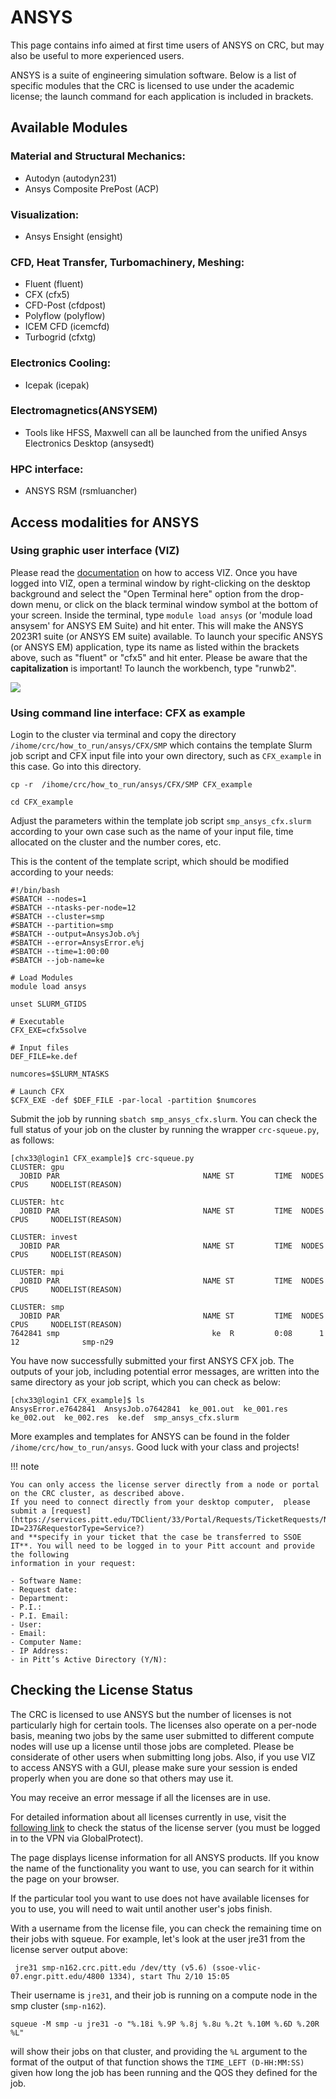# ANSYS 

This page contains info aimed at first time users of ANSYS on CRC, but may also be useful to more experienced users.

ANSYS is a suite of engineering simulation software. Below is a list of specific modules that the CRC is licensed to 
use under the academic license; the launch command for each application is included in brackets.

## Available Modules

### Material and Structural Mechanics:

- Autodyn (autodyn231)
- Ansys Composite PrePost (ACP)

### Visualization:
- Ansys Ensight (ensight)

### CFD, Heat Transfer, Turbomachinery, Meshing:
    
- Fluent (fluent)
- CFX (cfx5)
- CFD-Post (cfdpost)
- Polyflow (polyflow)
- ICEM CFD (icemcfd)
- Turbogrid (cfxtg)

### Electronics Cooling:

- Icepak (icepak)

### Electromagnetics(ANSYSEM)

- Tools like HFSS, Maxwell can all be launched from the unified Ansys Electronics Desktop (ansysedt)

### HPC interface:

- ANSYS RSM (rsmluancher)

## Access modalities for ANSYS

### Using graphic user interface (VIZ)

Please read the [documentation](../../web-portals/viz.md) on how to access VIZ. Once you have logged into VIZ, open 
a terminal window by right-clicking on the desktop background and select the "Open Terminal here" option from the 
drop-down menu, or click on the black terminal window symbol at the bottom of your screen. Inside the terminal, type 
`module load ansys` (or 'module load ansysem' for ANSYS EM Suite) and hit enter. This will make the ANSYS 2023R1 suite (or ANSYS EM suite) available. To launch your specific ANSYS (or ANSYS EM) 
application, type its name as listed within the brackets above, such as "fluent" or "cfx5" and hit enter. Please 
be aware that the **capitalization** is important!  To launch the workbench, type "runwb2". 

![](https://crc.pitt.edu/sites/default/files/Screenshot_ANSYS_VIZ.png)
<!-- TODO: replace with image hosted in assets -->

### Using command line interface: CFX as example

Login to the cluster via terminal and copy the directory `/ihome/crc/how_to_run/ansys/CFX/SMP` which contains the 
template Slurm job script and CFX input file into your own directory, such as `CFX_example` in this case. 
Go into this directory.

```commandline
cp -r  /ihome/crc/how_to_run/ansys/CFX/SMP CFX_example

cd CFX_example
```

Adjust the parameters within the template job script `smp_ansys_cfx.slurm` according to your own case such as the name 
of your input file, time allocated on the cluster and the number cores, etc. 

This is the content of the template script, which should be modified according to your needs:

```shell
#!/bin/bash
#SBATCH --nodes=1
#SBATCH --ntasks-per-node=12
#SBATCH --cluster=smp
#SBATCH --partition=smp
#SBATCH --output=AnsysJob.o%j
#SBATCH --error=AnsysError.e%j
#SBATCH --time=1:00:00
#SBATCH --job-name=ke

# Load Modules
module load ansys

unset SLURM_GTIDS

# Executable
CFX_EXE=cfx5solve

# Input files
DEF_FILE=ke.def

numcores=$SLURM_NTASKS

# Launch CFX
$CFX_EXE -def $DEF_FILE -par-local -partition $numcores
```
Submit the job by running `sbatch smp_ansys_cfx.slurm`. You can check the full status of your job on the cluster by 
running the wrapper `crc-squeue.py`, as follows:

```commandline
[chx33@login1 CFX_example]$ crc-squeue.py
CLUSTER: gpu
  JOBID PAR                                NAME ST         TIME  NODES CPUS     NODELIST(REASON)

CLUSTER: htc
  JOBID PAR                                NAME ST         TIME  NODES CPUS     NODELIST(REASON)

CLUSTER: invest
  JOBID PAR                                NAME ST         TIME  NODES CPUS     NODELIST(REASON)

CLUSTER: mpi
  JOBID PAR                                NAME ST         TIME  NODES CPUS     NODELIST(REASON)

CLUSTER: smp
  JOBID PAR                                NAME ST         TIME  NODES CPUS     NODELIST(REASON)
7642841 smp                                  ke  R         0:08      1   12              smp-n29
```

You have now successfully submitted your first ANSYS CFX job. The outputs of your job, including potential error 
messages, are written into the same directory as your job script, which you can check as below:

```commandline
[chx33@login1 CFX_example]$ ls
AnsysError.e7642841  AnsysJob.o7642841  ke_001.out  ke_001.res  ke_002.out  ke_002.res  ke.def  smp_ansys_cfx.slurm
```

More examples and templates for ANSYS can be found in the folder `/ihome/crc/how_to_run/ansys`. 
Good luck with your class and projects!

!!! note

    You can only access the license server directly from a node or portal on the CRC cluster, as described above. 
    If you need to connect directly from your desktop computer,  please submit a [request](https://services.pitt.edu/TDClient/33/Portal/Requests/TicketRequests/NewForm?ID=237&RequestorType=Service?) 
    and **specify in your ticket that the case be transferred to SSOE IT**. You will need to be logged in to your Pitt account and provide the following 
    information in your request:

    - Software Name:
    - Request date:
    - Department:
    - P.I.:
    - P.I. Email:
    - User:
    - Email:
    - Computer Name:
    - IP Address:
    - in Pitt’s Active Directory (Y/N):

## Checking the License Status

The CRC is licensed to use ANSYS but the number of licenses is not particularly high for certain tools.
The licenses also operate on a per-node basis, meaning two jobs by the same user submitted to different compute nodes 
will use up a license until those jobs are completed. Please be considerate of other users when submitting long jobs. 
Also, if you use VIZ to access ANSYS with a GUI, please make sure your session is ended properly when you are done so 
that others may use it. 

You may receive an error message if all the licenses are in use.

For detailed information about all licenses currently in use, visit the 
[following link](https://ssoe-vlic-09.engr.pitt.edu/details.php?listing=0&amp;server=11) to check the status of the 
license server (you must be logged in to the VPN via GlobalProtect).

The page displays license information for all ANSYS products. lIf you know the name of the functionality you want to 
use, you can search for it within the page on your browser.

If the particular tool you want to use does not have available licenses for you to use, you will need to wait until 
another user's jobs finish. 

 

With a username from the license file, you can check the remaining time on their jobs with squeue. For example, 
let's look at the user jre31 from the license server output above:

```commandline
​ jre31 smp-n162.crc.pitt.edu /dev/tty (v5.6) (ssoe-vlic-07.engr.pitt.edu/4800 1334), start Thu 2/10 15:05
```

Their username is `jre31`, and their job is running on a compute node in the smp cluster (`smp-n162`). 

```commandline
squeue -M smp -u jre31 -o "%.18i %.9P %.8j %.8u %.2t %.10M %.6D %.20R %L"
```

will show their jobs on that cluster, and providing the `%L` argument to the format of the output of that function 
shows the `TIME_LEFT (D-HH:MM:SS)` given how long the job has been running and the QOS they defined for the job. 
